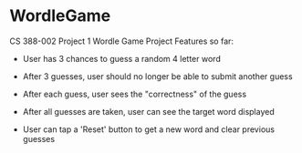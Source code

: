 # WordleGame
CS 388-002 Project 1
Wordle Game Project Features so far:

- User has 3 chances to guess a random 4 letter word

- After 3 guesses, user should no longer be able to submit another guess

- After each guess, user sees the "correctness" of the guess

- After all guesses are taken, user can see the target word displayed

- User can tap a 'Reset' button to get a new word and clear previous guesses
